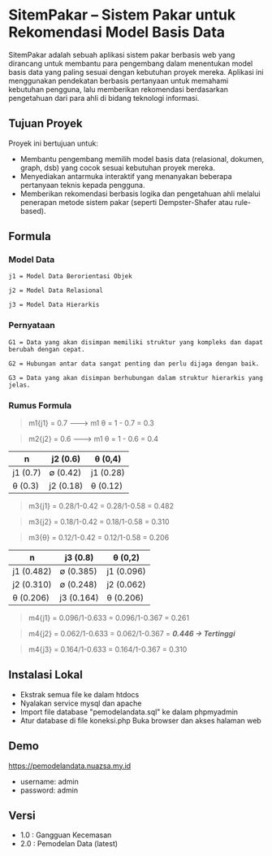 # SitemPakar – Sistem Pakar untuk Rekomendasi Model Basis Data
SitemPakar adalah sebuah aplikasi sistem pakar berbasis web yang dirancang untuk membantu para pengembang dalam menentukan model basis data yang paling sesuai dengan kebutuhan proyek mereka. Aplikasi ini menggunakan pendekatan berbasis pertanyaan untuk memahami kebutuhan pengguna, lalu memberikan rekomendasi berdasarkan pengetahuan dari para ahli di bidang teknologi informasi.

##  Tujuan Proyek
Proyek ini bertujuan untuk:
- Membantu pengembang memilih model basis data (relasional, dokumen, graph, dsb) yang cocok sesuai kebutuhan proyek mereka.
- Menyediakan antarmuka interaktif yang menanyakan beberapa pertanyaan teknis kepada pengguna.
- Memberikan rekomendasi berbasis logika dan pengetahuan ahli melalui penerapan metode sistem pakar (seperti Dempster-Shafer atau rule-based).

## Formula
### Model Data
```
j1 = Model Data Berorientasi Objek

j2 = Model Data Relasional

j3 = Model Data Hierarkis
```
### Pernyataan
```
G1 = Data yang akan disimpan memiliki struktur yang kompleks dan dapat berubah dengan cepat.

G2 = Hubungan antar data sangat penting dan perlu dijaga dengan baik.

G3 = Data yang akan disimpan berhubungan dalam struktur hierarkis yang jelas.
```

### Rumus Formula

> m1{j1} = 0.7 ---> m1 θ = 1 - 0.7 = 0.3

> m2{j2} = 0.6 ---> m1 θ = 1 - 0.6 = 0.4

| n      | j2 (0.6) | θ (0,4) |
|--------|----------|---------|
|j1 (0.7)|∅ (0.42)   |j1 (0.28)|
|θ  (0.3)|j2 (0.18) |θ (0.12) |

> m3{j1} = 0.28/1-0.42 = 0.28/1-0.58 = 0.482

> m3{j2} = 0.18/1-0.42 = 0.18/1-0.58 = 0.310

> m3{θ} = 0.12/1-0.42 = 0.12/1-0.58 = 0.206

| n      | j3 (0.8) | θ (0,2) |
|--------|----------|---------|
|j1 (0.482)|∅ (0.385)   |j1 (0.096)|
|j2 (0.310)|∅ (0.248)   |j2 (0.062)|
|θ  (0.206)|j3 (0.164) |θ (0.206) |

> m4{j1} = 0.096/1-0.633 = 0.096/1-0.367 = 0.261

> m4{j2} = 0.062/1-0.633 = 0.062/1-0.367 = ***0.446 -> Tertinggi*** 

> m4{j3} = 0.164/1-0.633 = 0.164/1-0.367 = 0.310


## Instalasi Lokal
- Ekstrak semua file ke dalam htdocs
- Nyalakan service mysql dan apache
- Import file database "pemodelandata.sql" ke dalam phpmyadmin
- Atur database di file koneksi.php
Buka browser dan akses halaman web

## Demo
<https://pemodelandata.nuazsa.my.id>
- username: admin
- password: admin

## Versi
- 1.0 : Gangguan Kecemasan
- 2.0 : Pemodelan Data (latest)
